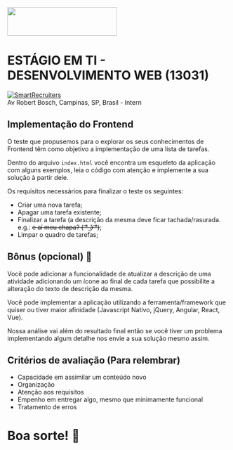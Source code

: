 <img src="https://github.com/bosch-mining/web-development-internship/blob/master/logo.png?raw=true" width="250" height="65">

# ESTÁGIO EM TI - DESENVOLVIMENTO WEB (13031)
[![SmartRecruiters](https://img.shields.io/badge/Powered%20By-SmartRecruiters-brightgreen.svg)](https://smrtr.io/4mbxR)  
Av Robert Bosch, Campinas, SP, Brasil - Intern

## Implementação do Frontend
O teste que propusemos para o explorar os seus conhecimentos de Frontend têm como objetivo a implementação de uma lista de tarefas.

Dentro do arquivo `index.html` você encontra um esqueleto da aplicação com alguns exemplos, leia o código com atenção e implemente a sua solução à partir dele.

Os requisitos necessários para finalizar o teste os seguintes:
- Criar uma nova tarefa;
- Apagar uma tarefa existente;
- Finalizar a tarefa (a descrição da mesma deve ficar tachada/rasurada. e.g.: ~~e aí meu chapa? ( ͡° ͜ʖ ͡°)~~;
- Limpar o quadro de tarefas;

## Bônus (opcional) :star2:
Você pode adicionar a funcionalidade de atualizar a descrição de uma atividade adicionando um ícone ao final de cada tarefa que possibilite a alteração do texto de descrição da mesma.

Você pode implementar a aplicação utilizando a ferramenta/framework que quiser ou tiver maior afinidade (Javascript Nativo, jQuery, Angular, React, Vue).  

Nossa análise vai além do resultado final então se você tiver um problema implementando algum detalhe nos envie a sua solução mesmo assim.


## Critérios de avaliação (Para relembrar)
- Capacidade em assimilar um conteúdo novo
- Organização
- Atenção aos requisitos
- Empenho em entregar algo, mesmo que minimamente funcional
- Tratamento de erros

# Boa sorte! :punch:
